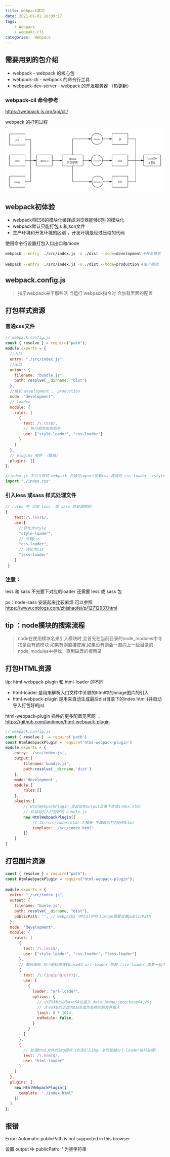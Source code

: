 ```yaml
---
title: webpack学习
date: 2021-01-02 16:09:17
tags:
	- Webpack
	- webpakc-cli
categories:  Webpack
---
```




## 需要用到的包介绍

- webpack  - webpack 的核心包
- webpack-cli - webpack 的命令行工具
- webpack-dev-server - webpack 的开发服务器 （热更新）



### webpack-cil 命令参考

https://webpack.js.org/api/cli/

webpack 的打包过程

![](webpack%E5%AD%A6%E4%B9%A0/web%E5%B7%A5%E4%BD%9C%E6%B5%81%E7%A8%8B.png)

## webpack初体验

- webpack将ES6的模块化编译成浏览器能够识别的模块化
- webpack默认只能打包js 和json文件
- 生产环境和开发环境的区别 ，开发环境是经过压缩的代码

使用命令行设置打包入口出口和mode

```bash
webpack --entry  ./src/index.js -o ./dist --mode=development #开发模式

webpack --entry  ./src/index.js -o ./dist --mode=production #生产模式
```

## webpack.config.js

>指示webpack来干那些活 当运行 webpack指令时 会加载里面的配置

## 打包样式资源

### 普通css文件

```js
// webpack.config.js
const { resolve } = require("path");
module.exports = {
  //入口
  entry: "./src/index.js",
  //出口
  output: {
    filename: "bundle.js",
    path: resolve(__dirname, "dist")
  },
  //模式 development 、 production
  mode: "development",
  // loader
  module: {
    rules: [
      {
        test: /\.css$/,
        // 执行顺序由右到左
        use: ["style-loader", "css-loader"]
      }
    ]
  },
  // plugins 插件 （数组）
  plugins: []
};
```

```js
//index.js 中引入样式 webpack 会通过import加载css 再通过 css-loader ->style-loader 转换为style标签放在head中
import "./index.css"
```

### 引入less 或sass 样式处理文件

```js
// rules 中 添加 less  或 sass 的处理规则
{
    test:/\.less$/,
    use:[
      //转化为style
      "style-loader",
      // 处理css
      "css-loader",
      // 转化为css
      "less-loader"
    ]
 }
```

### 注意：

less 和 sass 不光要下对应的loader 还需要 less 或 sass 包  

ps：node-sass 安装起来比较麻烦 可以参照 https://www.cnblogs.com/zhishaofei/p/12712937.html

## tip ：node模块的搜索流程

> node在使用模块名来引入模块时,会首先在当前目录的node_modules中寻找是否有该模块
> 如果有则直接使用,如果没有则会一直向上一级目录的node_modules中寻找，直到磁盘的根目录

## 打包HTML资源

tip: html-webpack-plugin 和 html-loader 的不同

-  html-loader  是用来解析入口文件中关联的html中的image图片的引入
- html-webpack-plugin  是用来自动生成最后dist目录下的index.html  (并自动导入打包好的js)

html-webpack-plugin  插件的更多配置见官网 ：https://github.com/jantimon/html-webpack-plugin

```js
// webpack.config.js
const { resolve }  = require('path')
const HtmlWebpackPlugin = require('html-webpack-plugin')
module.exports = {
    entry:'./src/index.js',
    output:{
        filename:'bundle.js',
        path:resolve(__dirname,'dist')
    },
    mode:'development',
    module:{
        rules:[]
    },
    plugins:[
        // HtmlWebpackPlugin 会自动在output目录下生成index.html
        // 并自动引入打包好的 bundle.js
        new HtmlWebpackPlugin({
            // 以./src/index.html 为模板 生成最后打包好的html
            template:'./src/index.html'
        })
    ]
}
```

## 打包图片资源

```js
const { resolve } = require("path");
const HtmlWebpackPlugin = require("html-webpack-plugin");

module.exports = {
  entry: "./src/index.js",
  output: {
    filename: "bunle.js",
    path: resolve(__dirname, "dist"),
    publicPath: '', // webpack5 中html中导入image需要设置publicPath
  },
  mode: "development",
  module: {
    rules: [
      {
        test: /\.less$/,
        use: ["style-loader", "css-loader", "less-loader"]
      },
      // 解析图标 将小图标直接转base64 url-loader 依赖 file-loader 需要一起下载
      {
        test: /\.(jpg|png|gif)$/,
        use: [
          {
            loader: "url-loader",
            options: {
              // 小于8kb的以base64位插入 data:image/jpeg;base64,/9j
              // 大于8kb的以改为hash值为名称的原文件插入 
              limit: 8 * 1024,
              esModule: false,
            }
          }
        ]
      },
      {
        // 处理html文件的img图片（负责引入img，从而能被url-loader进行处理）
        test: /\.html$/,
        use: "html-loader"
      }
    ]
  },
  plugins: [
    new HtmlWebpackPlugin({
      template: "./index.html"
    })
  ]
};
```





## 报错



Error: Automatic publicPath is not supported in this browser

设置 output 中 publicPath: ''  为空字符串